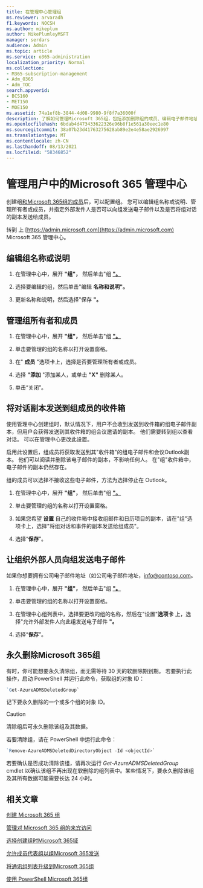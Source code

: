 ```yaml
---
title: 在管理中心管理组
ms.reviewer: arvaradh
f1.keywords: NOCSH
ms.author: mikeplum
author: MikePlumleyMSFT
manager: serdars
audience: Admin
ms.topic: article
ms.service: o365-administration
localization_priority: Normal
ms.collection:
- M365-subscription-management
- Adm_O365
- Adm_TOC
search.appverid:
- BCS160
- MET150
- MOE150
ms.assetid: 74a1ef8b-3844-4d08-9980-9f8f7a36000f
description: 了解如何管理Microsoft 365组，包括添加删除组的成员、编辑电子邮件地址、组名称或说明，以及自定义组的工作方式。
ms.openlocfilehash: 6bdab4d473433622326e96b8f1e561a30eec1e80
ms.sourcegitcommit: 38a07b23d41763275628ab89e2e4e58ae2926997
ms.translationtype: MT
ms.contentlocale: zh-CN
ms.lasthandoff: 08/13/2021
ms.locfileid: "58346852"
---
```

# <a name="manage-a-group-in-the-microsoft-365-admin-center"></a>管理用户中的Microsoft 365 管理中心

创建组[和Microsoft 365组的成员](create-groups.md)后，可以配置组。 您可以编辑组名称或说明、管理所有者或成员，并指定外部发件人是否可以向组发送电子邮件以及是否将组对话的副本发送给成员。

转到 上 [https://admin.microsoft.com](https://admin.microsoft.com) Microsoft 365 管理中心。

## <a name="edit-the-group-name-or-description"></a>编辑组名称或说明

1. 在管理中心中，展开 **"组"，** 然后单击"组 <a href="https://go.microsoft.com/fwlink/p/?linkid=2052855" target="_blank">**"。**</a>

2. 选择要编辑的组，然后单击"编辑 **名称和说明"。**

3. 更新名称和说明，然后选择"保存 **"。**

## <a name="manage-group-owners-and-members"></a>管理组所有者和成员

1. 在管理中心中，展开 **"组"，** 然后单击"组 <a href="https://go.microsoft.com/fwlink/p/?linkid=2052855" target="_blank">**"。**</a>

2. 单击要管理的组的名称以打开设置窗格。

3. 在" **成员** "选项卡上，选择是否要管理所有者或成员。

4. 选择 **"添加** "添加某人，或单击 **"X"** 删除某人。

5. 单击“关闭”。

## <a name="send-copies-of-conversations-to-group-members-inboxes"></a>将对话副本发送到组成员的收件箱
  
使用管理中心创建组时，默认情况下，用户不会收到发送到收件箱的组电子邮件副本，但用户会获得发送到其收件箱的组会议邀请的副本。 他们需要转到组以查看对话。 可以在管理中心更改此设置。

启用此设置后，组成员将获取发送到其"收件箱"的组电子邮件和会议Outlook副本。 他们可以阅读并删除该电子邮件的副本，不影响任何人。 在"组"收件箱中，电子邮件的副本仍然存在。

组的成员可以选择不接收这些电子邮件，方法为选择停止在 Outlook。

1. 在管理中心中，展开 **"组"，** 然后单击"组 <a href="https://go.microsoft.com/fwlink/p/?linkid=2052855" target="_blank">**"。**</a>

2. 单击要管理的组的名称以打开设置窗格。

3. 如果您希望 **设置** 自己的收件箱中接收组邮件和日历项目的副本，请在"组"选项卡上，选择"将组对话和事件的副本发送给组成员"。

4. 选择“**保存**”。

## <a name="let-people-outside-the-organization-email-the-group"></a>让组织外部人员向组发送电子邮件

如果你想要拥有公司电子邮件地址（如公司电子邮件地址，info@contoso.com。
 
1. 在管理中心中，展开 **"组"，** 然后单击"组 <a href="https://go.microsoft.com/fwlink/p/?linkid=2052855" target="_blank">**"。**</a>

2. 单击要管理的组的名称以打开设置窗格。

3. 在管理中心组列表中，选择要更改的组的名称，然后在"设置"**选项卡** 上，选择"允许外部发件人向此组发送电子邮件 **"。**
    
4. 选择“**保存**”。

## <a name="permanently-delete-a-microsoft-365-group"></a>永久删除Microsoft 365组

有时，你可能想要永久清除组，而无需等待 30 天的软删除期到期。 若要执行此操作，启动 PowerShell 并运行此命令，获取组的对象 ID：
 
 ```powershell
`Get-AzureADMSDeletedGroup`
```

记下要永久删除的一个或多个组的对象 ID。
  
> [!CAUTION]
> 清除组后可永久删除该组及其数据。 
  
若要清除组，请在 PowerShell 中运行此命令：

```powershell
`Remove-AzureADMSDeletedDirectoryObject -Id <objectId>`
```

若要确认是否成功清除该组，请再次运行  *Get-AzureADMSDeletedGroup*  cmdlet 以确认该组不再出现在软删除的组列表中。某些情况下，要永久删除该组及其所有数据可能需要长达 24 小时。 
  
## <a name="related-articles"></a>相关文章

[创建 Microsoft 365 组](create-groups.md)

[管理对 Microsoft 365 组的来宾访问](https://support.microsoft.com/office/bfc7a840-868f-4fd6-a390-f347bf51aff6)

[选择创建组时Microsoft 365域](../../solutions/choose-domain-to-create-groups.md)

[允许成员代表组以组Microsoft 365发送](../../solutions/allow-members-to-send-as-or-send-on-behalf-of-group.md)

[将通讯组列表升级到Microsoft 365组](../manage/upgrade-distribution-lists.md)

[使用 PowerShell Microsoft 365组](../../enterprise/manage-microsoft-365-groups-with-powershell.md)
